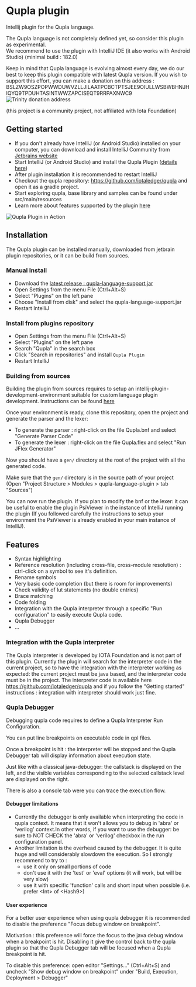 
# Qupla plugin  
Intellij plugin for the Qupla language.  
  
The Qupla language is not completely defined yet, so consider this plugin as experimental.  
We recommend to use the plugin with IntelliJ IDE (it also works with Android Studio) (minimal build : 182.0)  
  
Keep in mind that Qupla language is evolving almost every day, we do our best to keep this plugin compatible with latest Qupla version.
If you wish to support this effort, you can make a donation on this address : BSLZW9OSZPOPWWDUWVZLLJILAATPCBCTPTSJEE9OIULLWSBWBHNJHIQYQ9TPDUHTASINTWWZAPCISEQT9RRPAXNWC9
![Trinity donation address](https://github.com/ben-75/qupla-idea-plugin/blob/master/doc/frame.png?raw=true)

(this project is a community project, not affiliated with Iota Foundation)

  ## Getting started
 
 - If you don't already have IntelliJ (or Android Studio) installed on your computer, you can download and install 
 IntelliJ Community from [Jetbrains website](https://www.jetbrains.com/idea/download/)
 - Start IntelliJ (or Android Studio) and install the Qupla Plugin ([details here](#installation))
 - After plugin installation it is recommended to restart IntelliJ
 - Checkout the qupla repository: https://github.com/iotaledger/qupla and open it as a gradle project.
 - Start exploring qupla, base library and samples can be found under src/main/resources
 - Learn more about features supported by the plugin [here](#features)
 
  ![Qupla Plugin in Action](https://github.com/ben-75/qupla-idea-plugin/blob/interpreter/doc/ready.png?raw=true)
  
  ## Installation
  
  The Qupla plugin can be installed manually, downloaded from jetbrain plugin repositories, or it can be build from sources.
  
   ### Manual Install    
    
   - Download the [latest release : qupla-language-support.jar](https://github.com/ben-75/qupla-idea-plugin/releases) 
   - Open Settings from the menu File (Ctrl+Alt+S)
   - Select "Plugins" on the left pane
   - Choose "Install from disk" and select the qupla-language-support.jar
   - Restart IntelliJ  
   
  ### Install from plugins repository
  
   - Open Settings from the menu File (Ctrl+Alt+S)
   - Select "Plugins" on the left pane
   - Search "Qupla" in the search box
   - Click "Search in repositories" and install `Qupla Plugin`
   - Restart IntelliJ

  ### Building from sources  
  
Building the plugin from sources requires to setup an intellij-plugin-development-environment suitable for custom 
language plugin development. Instructions can be found 
[here](http://www.jetbrains.org/intellij/sdk/docs/tutorials/custom_language_support/prerequisites.html)  
  
Once your environment is ready, clone this repository, open the project and generate the parser and the lexer:  
  
 - To generate the parser : right-click on the file Qupla.bnf and select "Generate Parser Code"  
 - To generate the lexer : right-click on the file Qupla.flex and select "Run JFlex Generator"  
  
Now you should have a `gen/` directory at the root of the project with all the generated code.  
  
Make sure that the `gen/` directory is in the source path of your project   
(Open "Project Structure > Modules > qupla-language-plugin > tab "Sources")  
  
You can now run the plugin. If you plan to modify the bnf or the lexer: it can be useful to enable the plugin 
PsiViewer in the instance of IntelliJ running the plugin (If you followed carefully the instructions to 
setup your environment the PsiViewer is already enabled in your main instance of IntelliJ).

  ## Features
  
  - Syntax highlighting
  - Reference resolution (including cross-file, cross-module resolution) : ctrl-click on a symbol to see it's definition.
  - Rename symbols
  - Very basic code completion (but there is room for improvements)
  - Check validity of lut statements (no double entries)
  - Brace matching
  - Code folding
  - Integration with the Qupla interpreter through a specific "Run configuration" to easily execute Qupla code.
  - Qupla Debugger
  - ...
  
  ### Integration with the Qupla interpreter
  
  The Qupla interpreter is developed by IOTA Foundation and is not part of this plugin. 
  Currently the plugin will search for the interpreter code in the current project, so to have the integration with the interpreter working as expected: the current project must be java based, and the interpreter code must be in the project.
  The interpreter code is available here https://github.com/iotaledger/qupla and if you follow the "Getting started" instructions : integration with interpreter should work just fine.
  
  ### Qupla Debugger
  
Debugging qupla code requires to define a Qupla Interpreter Run Configuration. 

You can put line breakpoints on executable code in qpl files.

Once a breakpoint is hit : the interpreter will be stopped and the Qupla Debugger tab will display information about execution state.

Just like with a classical java-debugger: the callstack is displayed on the left, and the visible variables corresponding to the selected callstack level are displayed on the right.

There is also a console tab were you can trace the execution flow.

#### Debugger limitations

  - Currently the debugger is only available when interpreting the code in qupla context. It means that it won't allows you to debug in 'abra' or 'verilog' context.In other words, if you want to use the debugger: be sure to NOT CHECK the 'abra' or 'verilog' checkbox in the run configuration panel.
  - Another limitation is the overhead caused by the debugger. It is quite huge and will considerably slowdown the execution. So I strongly recommend to try to :
      - use it only on small portions of code
      - don't use it with the 'test' or 'eval' options (it will work, but will be very slow)
      - use it with specific 'function' calls and short input when possible (i.e. prefer &lt;Int&gt; of &lt;Hash9&gt;)
  
#### User experience

For a better user experience when using qupla debugger it is recommended to disable the preference "Focus debug window on breakpoint".

Motivation : this preference will force the focus to the java debug window when a breakpoint is hit. Disabling it give the control back to the qupla plugin so that the Qupla Debugger tab will be focused when a Qupla breakpoint is hit.

To disable this preference: open editor "Settings..." (Ctrl+Alt+S) and uncheck "Show debug window on breakpoint" under "Build, Execution, Deployment > Debugger"